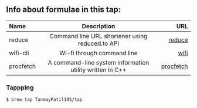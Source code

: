 ## Info about formulae in this tap:

| Name | Description | URL
| :---     |   :---: | ---:
| reduce | Command line URL shortener using reduced.to API | [reduce](https://github.com/TanmayPatil105/reduce)
| wifi-cli   | Wi-fi through command line | [wifi](https://github.com/TanmayPatil105/wifi-cli)
| procfetch  | A command-line system information utility written in C++ | [procfetch](https://github.com/TanmayPatil105/procfetch)


### Tappping

```
$ brew tap TanmayPatil105/tap
```
